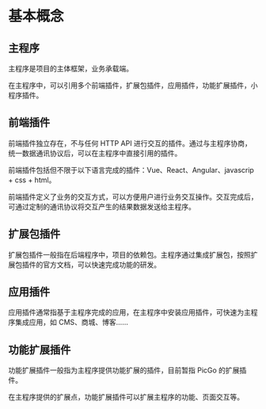 # 基本概念

## 主程序

主程序是项目的主体框架，业务承载端。

在主程序中，可以引用多个前端插件，扩展包插件，应用插件，功能扩展插件，小程序插件。

## 前端插件

前端插件独立存在，不与任何 HTTP API 进行交互的插件。通过与主程序协商，统一数据通讯协议后，可以在主程序中直接引用的插件。

前端插件包括但不限于以下语言完成的插件：Vue、React、Angular、javascrip + css + html。

前端插件定义了业务的交互方式，可以方便用户进行业务交互操作。交互完成后，可通过定制的通讯协议将交互产生的结果数据发送给主程序。

## 扩展包插件

扩展包插件一般指在后端程序中，项目的依赖包。主程序通过集成扩展包，按照扩展包插件的官方文档，可以快速完成功能的研发。

## 应用插件

应用插件通常指基于主程序完成的应用，在主程序中安装应用插件，可快速为主程序集成应用，如 CMS、商城、博客……

## 功能扩展插件

功能扩展插件一般指为主程序提供功能扩展的插件，目前暂指 PicGo 的扩展插件。

在主程序提供的扩展点，功能扩展插件可以扩展主程序的功能、页面交互等。
